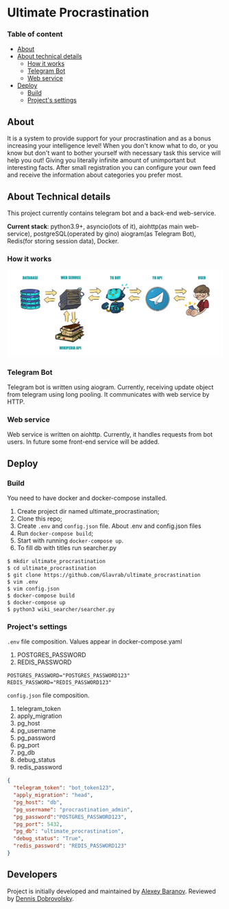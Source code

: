 # Ultimate Procrastination

### Table of content
* [About](#about)
* [About technical details](#about-technical-details)
    * [How it works](#how-it-works)
    * [Telegram Bot](#telegram-bot)
    * [Web service](#web-service)
* [Deploy](#deploy)
    * [Build](#build)
    * [Project's settings](#projects-settings)
    
## About

It is a system to provide support for your procrastination and as a bonus increasing your intelligence level!
When you don't know what to do, or you know but don't want to bother yourself with necessary task this service will help you out!
Giving you literally infinite amount of unimportant but interesting facts.
After small registration you can configure your own feed and receive the information about categories you prefer most.


## About Technical details

This project currently contains telegram bot and a back-end web-service.

**Current stack**: python3.9+, asyncio(lots of it), aiohttp(as main web-service), postgreSQL(operated by gino)
aiogram(as Telegram Bot), Redis(for storing session data), Docker.

### How it works

![Current scheme](https://github.com/Glavrab/ultimate_procrastination/blob/web_app%2Bbot/docs/working_scheme.png?raw=true)
### Telegram Bot

Telegram bot is written using aiogram. Currently, receiving update object from telegram using long pooling.
It communicates with web service by HTTP.

### Web service

Web service is written on aiohttp. 
Currently, it handles requests from bot users. In future some front-end service will be added.


## Deploy

### Build

You need to have docker and docker-compose installed.

1. Create project dir named ultimate_procrastination;
2. Clone this repo;
3. Create `.env` and `config.json` file. About .env and config.json files
4. Run `docker-compose build`;
5. Start with running `docker-compose up`.
6. To fill db with titles run searcher.py 

```shell script
$ mkdir ultimate_procrastination
$ cd ultimate_procrastination
$ git clone https://github.com/Glavrab/ultimate_procrastination
$ vim .env
$ vim config.json
$ docker-compose build
$ docker-compose up
$ python3 wiki_searcher/searcher.py
```

### Project's settings
`.env` file composition. Values appear in docker-compose.yaml

1. POSTGRES_PASSWORD
2. REDIS_PASSWORD

```shell script
POSTGRES_PASSWORD="POSTGRES_PASSWORD123"
REDIS_PASSWORD="REDIS_PASSWORD123"
```

`config.json` file composition.

1. telegram_token
2. apply_migration
3. pg_host
4. pg_username
5. pg_password
6. pg_port
7. pg_db
8. debug_status
9. redis_password

```json
{
  "telegram_token": "bot_token123",
  "apply_migration": "head",
  "pg_host": "db",
  "pg_username": "procrastination_admin",
  "pg_password":"POSTGRES_PASSWORD123",
  "pg_port": 5432,
  "pg_db": "ultimate_procrastination",
  "debug_status": "True",
  "redis_password": "REDIS_PASSWORD123"
}
```
## Developers

Project is initially developed and maintained by [Alexey Baranov](https://github.com/Glavrab).
Reviewed by [Dennis Dobrovolsky](https://github.com/AngliD).
